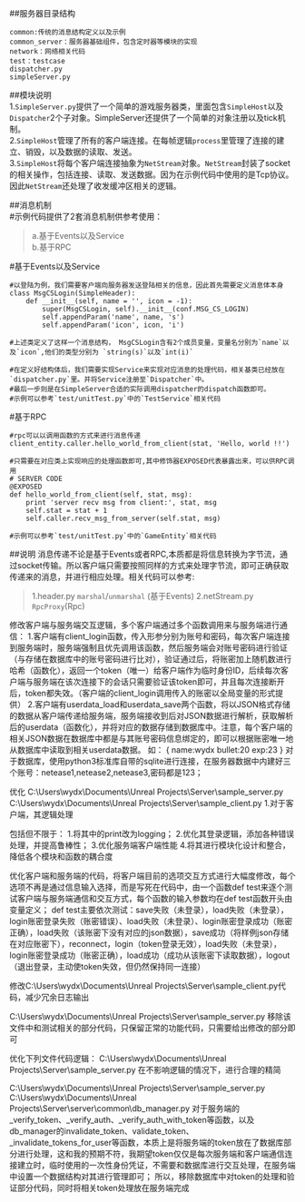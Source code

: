 ##服务器目录结构 
```
common:传统的消息结构定义以及示例
common_server：服务器基础组件，包含定时器等模块的实现
network：网络相关代码
test：testcase
dispatcher.py  
simpleServer.py
```
##模块说明  
  1.`SimpleServer.py`提供了一个简单的游戏服务器类，里面包含`SimpleHost`以及`Dispatcher`2个子对象。SimpleServer还提供了一个简单的对象注册以及tick机制。  
  2.`SimpleHost`管理了所有的客户端连接。在每帧逻辑`process`里管理了连接的建立、销毁，以及数据的读取、发送。  
  3.`SimpleHost`将每个客户端连接抽象为`NetStream`对象。`NetStream`封装了socket的相关操作，包括连接、读取、发送数据。因为在示例代码中使用的是Tcp协议。因此`NetStream`还处理了收发缓冲区相关的逻辑。
  
 ##消息机制  
  #示例代码提供了2套消息机制供参考使用：  
  >a.基于Events以及Service  
  >b.基于RPC

  
  
  
#基于Events以及Service 
```
#以登陆为例，我们需要客户端向服务器发送登陆相关的信息，因此首先需要定义消息体本身
class MsgCSLogin(SimpleHeader):
	def __init__(self, name = '', icon = -1):
		super(MsgCSLogin, self).__init__(conf.MSG_CS_LOGIN)
		self.appendParam('name', name, 's')
		self.appendParam('icon', icon, 'i')

#上述类定义了这样一个消息结构， MsgCSLogin含有2个成员变量，变量名分别为`name`以及`icon`,他们的类型分别为 `string(s)`以及`int(i)`

#在定义好结构体后，我们需要实现Service来实现对应消息的处理代码，相关基类已经放在`dispatcher.py`里。并将Service注册至`Dispatcher`中。
#最后一步则是在SimpleServer合适的实际调用dispatcher的dispatch函数即可。
#示例可以参考`test/unitTest.py`中的`TestService`相关代码
```

#基于RPC
```
#rpc可以以调用函数的方式来进行消息传递
client_entity.caller.hello_world_from_client(stat, 'Hello, world !!')

#只需要在对应类上实现响应的处理函数即可,其中修饰器EXPOSED代表暴露出来，可以供RPC调用
# SERVER CODE
@EXPOSED
def hello_world_from_client(self, stat, msg):
	print 'server recv msg from client:', stat, msg
	self.stat = stat + 1
	self.caller.recv_msg_from_server(self.stat, msg)

#示例可以参考`test/unitTest.py`中的`GameEntity`相关代码
```


##说明
消息传递不论是基于Events或者RPC,本质都是将信息转换为字节流，通过socket传输。所以客户端只需要按照同样的方式来处理字节流，即可正确获取传递来的消息，并进行相应处理。相关代码可以参考:
>1.header.py `marshal`/`unmarshal` (基于Events)
>2.netStream.py `RpcProxy`(Rpc)

修改客户端与服务端交互逻辑，多个客户端通过多个函数调用来与服务端进行通信：
1.客户端有client_login函数，传入形参分别为账号和密码，每次客户端连接到服务端时，服务端强制且优先调用该函数，然后服务端会对账号密码进行验证（与存储在数据库中的账号密码进行比对），验证通过后，将账密加上随机数进行哈希（函数化），返回一个token（唯一）给客户端作为临时身份ID，后续每次客户端与服务端在该次连接下的会话只需要验证该token即可，并且每次连接断开后，token都失效。（客户端的client_login调用传入的账密以全局变量的形式提供）
2.客户端有userdata_load和userdata_save两个函数，将以JSON格式存储的数据从客户端传递给服务端，服务端接收到后对JSON数据进行解析，获取解析后的userdata（函数化），并将对应的数据存储到数据库中。注意，每个客户端的相关JSON数据在数据库中都是与其账号密码信息绑定的，即可以根据账密唯一地从数据库中读取到相关userdata数据。
如：
{
name:wydx
bullet:20
exp:23
}
对于数据库，使用python3标准库自带的sqlite进行连接，在服务器数据中内建好三个账号：netease1,netease2,netease3,密码都是123；



优化
C:\Users\wydx\Documents\Unreal Projects\Server\sample_server.py
C:\Users\wydx\Documents\Unreal Projects\Server\sample_client.py
1.对于客户端，其逻辑处理

包括但不限于：
1.将其中的print改为logging；
2.优化其登录逻辑，添加各种错误处理，并提高鲁棒性；
3.优化服务端客户端性能
4.将其进行模块化设计和整合，降低各个模块和函数的耦合度

优化客户端和服务端的代码，将客户端目前的选项交互方式进行大幅度修改，每个选项不再是通过信息输入选择，而是写死在代码中，由一个函数def test来逐个测试客户端与服务端通信和交互方式，每个函数的输入参数均在def test函数开头由变量定义；
def test主要依次测试：save失败（未登录），load失败（未登录），login账密登录失败（账密错误）、load失败（未登录）、login账密登录成功（账密正确），load失败（该账密下没有对应的json数据），save成功（将样例json存储在对应账密下），reconnect，login（token登录无效），load失败（未登录），login账密登录成功（账密正确），load成功（成功从该账密下读取数据），logout（退出登录，主动使token失效，但仍然保持同一连接）

修改C:\Users\wydx\Documents\Unreal Projects\Server\sample_client.py代码，减少冗余日志输出

C:\Users\wydx\Documents\Unreal Projects\Server\sample_server.py
移除该文件中和测试相关的部分代码，只保留正常的功能代码，只需要给出修改的部分即可

优化下列文件代码逻辑：
C:\Users\wydx\Documents\Unreal Projects\Server\sample_server.py
在不影响逻辑的情况下，进行合理的精简

C:\Users\wydx\Documents\Unreal Projects\Server\sample_server.py
C:\Users\wydx\Documents\Unreal Projects\Server\server\common\db_manager.py
对于服务端的_verify_token、_verify_auth、_verify_auth_with_token等函数，以及db_manager的invalidate_token、validate_token、_invalidate_tokens_for_user等函数，本质上是将服务端的token放在了数据库部分进行处理，这和我的预期不符，我期望token仅仅是每次服务端和客户端通信连接建立时，临时使用的一次性身份凭证，不需要和数据库进行交互处理，在服务端中设置一个数据结构对其进行管理即可；
所以，移除数据库中对token的处理和验证部分代码，同时将相关token处理放在服务端完成